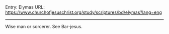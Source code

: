 Entry: Elymas
URL: https://www.churchofjesuschrist.org/study/scriptures/bd/elymas?lang=eng

---

Wise man or sorcerer. See Bar-jesus.
